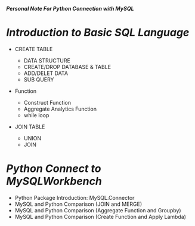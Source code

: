 ***Personal Note For Python Connection with MySQL***

# ***Introduction to Basic SQL Language***

- CREATE TABLE
  - DATA STRUCTURE
  - CREATE/DROP DATABASE & TABLE
  - ADD/DELET DATA
  - SUB QUERY

- Function
  - Construct Function
  - Aggregate Analytics Function
  - while loop
 
 - JOIN TABLE
    - UNION
    - JOIN

# ***Python Connect to MySQLWorkbench***

- Python Package Introduction: MySQL.Connector
- MySQL and Python Comparison (JOIN and MERGE)
- MySQL and Python Comparison (Aggregate Function and Groupby)
- MySQL and Python Comparison (Create Function and Apply Lambda)
